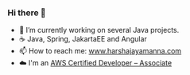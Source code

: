 ### Hi there 👋

- 🔭 I’m currently working on several Java projects.
- :coffee: Java, Spring, JakartaEE and Angular
- 📫 How to reach me: www.harshajayamanna.com
- :cloud: I'm an [AWS Certified Developer – Associate](https://www.youracclaim.com/badges/8766f468-1e3d-41de-9ee9-eeabc1316e0c/public_url)


<!--
**h-hub/h-hub** is a ✨ _special_ ✨ repository because its `README.md` (this file) appears on your GitHub profile.

Here are some ideas to get you started:

- 🔭 I’m currently working on ...
- 🌱 I’m currently learning ...
- 👯 I’m looking to collaborate on ...
- 🤔 I’m looking for help with ...
- 💬 Ask me about ...
- 📫 How to reach me: ...
- 😄 Pronouns: ...
- ⚡ Fun fact: ...
-->
